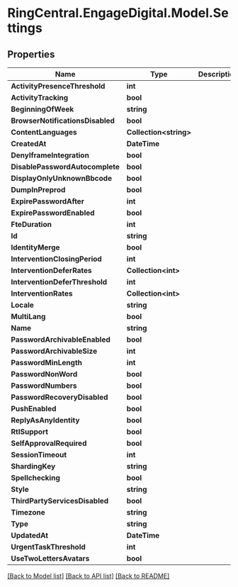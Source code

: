 # RingCentral.EngageDigital.Model.Settings
## Properties

Name | Type | Description | Notes
------------ | ------------- | ------------- | -------------
**ActivityPresenceThreshold** | **int** |  | [optional] 
**ActivityTracking** | **bool** |  | [optional] 
**BeginningOfWeek** | **string** |  | [optional] 
**BrowserNotificationsDisabled** | **bool** |  | [optional] 
**ContentLanguages** | **Collection&lt;string&gt;** |  | [optional] 
**CreatedAt** | **DateTime** |  | [optional] 
**DenyIframeIntegration** | **bool** |  | [optional] 
**DisablePasswordAutocomplete** | **bool** |  | [optional] 
**DisplayOnlyUnknownBbcode** | **bool** |  | [optional] 
**DumpInPreprod** | **bool** |  | [optional] 
**ExpirePasswordAfter** | **int** |  | [optional] 
**ExpirePasswordEnabled** | **bool** |  | [optional] 
**FteDuration** | **int** |  | [optional] 
**Id** | **string** |  | [optional] 
**IdentityMerge** | **bool** |  | [optional] 
**InterventionClosingPeriod** | **int** |  | [optional] 
**InterventionDeferRates** | **Collection&lt;int&gt;** |  | [optional] 
**InterventionDeferThreshold** | **int** |  | [optional] 
**InterventionRates** | **Collection&lt;int&gt;** |  | [optional] 
**Locale** | **string** |  | [optional] 
**MultiLang** | **bool** |  | [optional] 
**Name** | **string** |  | [optional] 
**PasswordArchivableEnabled** | **bool** |  | [optional] 
**PasswordArchivableSize** | **int** |  | [optional] 
**PasswordMinLength** | **int** |  | [optional] 
**PasswordNonWord** | **bool** |  | [optional] 
**PasswordNumbers** | **bool** |  | [optional] 
**PasswordRecoveryDisabled** | **bool** |  | [optional] 
**PushEnabled** | **bool** |  | [optional] 
**ReplyAsAnyIdentity** | **bool** |  | [optional] 
**RtlSupport** | **bool** |  | [optional] 
**SelfApprovalRequired** | **bool** |  | [optional] 
**SessionTimeout** | **int** |  | [optional] 
**ShardingKey** | **string** |  | [optional] 
**Spellchecking** | **bool** |  | [optional] 
**Style** | **string** |  | [optional] 
**ThirdPartyServicesDisabled** | **bool** |  | [optional] 
**Timezone** | **string** |  | [optional] 
**Type** | **string** |  | [optional] 
**UpdatedAt** | **DateTime** |  | [optional] 
**UrgentTaskThreshold** | **int** |  | [optional] 
**UseTwoLettersAvatars** | **bool** |  | [optional] 

[[Back to Model list]](../README.md#documentation-for-models) [[Back to API list]](../README.md#documentation-for-api-endpoints) [[Back to README]](../README.md)

